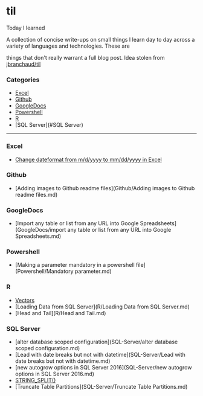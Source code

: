 # til
Today I learned<br>

A collection of concise write-ups on small things I learn day to day across a variety of languages and technologies. These are 

things that don't really warrant a full blog post.   Idea stolen from <a href="https://github.com/jbranchaud/til">jbranchaud/til</a>


### Categories

* [Excel](#Excel)
* [Github](#Github)
* [GoogleDocs](#GoogleDocs)
* [Powershell](#Powershel)
* [R](#R)
* [SQL Server](#SQL Server)

---

### Excel
- [Change dateformat from m/d/yyyy to mm/dd/yyyy in Excel](Office/Excel/ChangeDateformatInExcel.md)

### Github
- [Adding images to Github readme files](Github/Adding images to Github readme files.md)
 
### GoogleDocs
- [Import any table or list from any URL into Google Spreadsheets](GoogleDocs/import any table or list from any URL into Google Spreadsheets.md)

### Powershell
- [Making a parameter mandatory in a powershell file](Powershell/Mandatory parameter.md)


### R
- [Vectors](R/Vectors.md)
- [Loading Data from SQL Server](R/Loading Data from SQL Server.md)
- [Head and Tail](R/Head and Tail.md)


### SQL Server
- [alter database scoped configuration](SQL-Server/alter database scoped configuration.md)
- [Lead with date breaks but not with datetime](SQL-Server/Lead with date breaks but not with datetime.md)
- [new autogrow options in SQL Server 2016](SQL-Server/new autogrow options in SQL Server 2016.md)
- [STRING_SPLIT()](SQL-Server/STRING_SPLIT.md)
- [Truncate Table Partitions](SQL-Server/Truncate Table Partitions.md)
